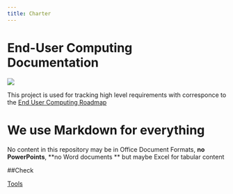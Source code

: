 ```yaml
---
title: Charter
---
```


# End-User Computing Documentation

![](/assets/siteicon.png)

This project is used for tracking high level requirements with corresponce to the [End User Computing Roadmap](http://share/sites/enterprise-architecture/v2/EA%20shared%20documents/End-user%20computing%20roadmap%202016%20-%202018.pptx)

# We use Markdown for everything

No content in this repository may be in Office Document Formats, **no PowerPoints**, **no Word documents ** but maybe Excel for tabular content

##Check

[Tools](./pc-setup)
